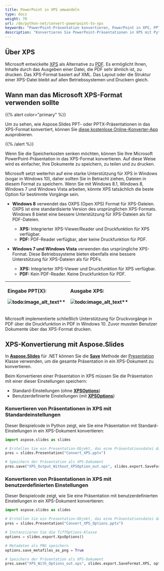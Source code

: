 ```yaml
---
title: PowerPoint in XPS umwandeln
type: docs
weight: 70
url: /de/python-net/convert-powerpoint-to-xps
keywords: "PowerPoint-Präsentation konvertieren, PowerPoint in XPS, PPT in XPS, PPTX in XPS, Konvertierung, Python, Aspose.Slides"
description: "Konvertieren Sie PowerPoint-Präsentationen in XPS mit Python."
---
```


## **Über XPS**
Microsoft entwickelte [XPS](https://docs.fileformat.com/page-description-language/xps/) als Alternative zu [PDF](https://docs.fileformat.com/pdf/). Es ermöglicht Ihnen, Inhalte durch das Ausgeben einer Datei, die PDF sehr ähnlich ist, zu drucken. Das XPS-Format basiert auf XML. Das Layout oder die Struktur einer XPS-Datei bleibt auf allen Betriebssystemen und Druckern gleich.

## Wann man das Microsoft XPS-Format verwenden sollte

{{% alert color="primary" %}} 

Um zu sehen, wie Aspose.Slides PPT- oder PPTX-Präsentationen in das XPS-Format konvertiert, können Sie [diese kostenlose Online-Konverter-App](https://products.aspose.app/slides/conversion) ausprobieren. 

{{% /alert %}} 

Wenn Sie die Speicherkosten senken möchten, können Sie Ihre Microsoft PowerPoint-Präsentation in das XPS-Format konvertieren. Auf diese Weise wird es einfacher, Ihre Dokumente zu speichern, zu teilen und zu drucken. 

Microsoft setzt weiterhin auf eine starke Unterstützung für XPS in Windows (sogar in Windows 10), daher sollten Sie in Betracht ziehen, Dateien in diesem Format zu speichern. Wenn Sie mit Windows 8.1, Windows 8, Windows 7 und Windows Vista arbeiten, könnte XPS tatsächlich die beste Option für bestimmte Vorgänge sein. 

- **Windows 8** verwendet das OXPS (Open XPS) Format für XPS-Dateien. OXPS ist eine standardisierte Version des ursprünglichen XPS-Formats. Windows 8 bietet eine bessere Unterstützung für XPS-Dateien als für PDF-Dateien. 
  - **XPS:** Integrierter XPS-Viewer/Reader und Druckfunktion für XPS verfügbar. 
  - **PDF:** PDF-Reader verfügbar, aber keine Druckfunktion für PDF. 

- **Windows 7 und Windows Vista** verwenden das ursprüngliche XPS-Format. Diese Betriebssysteme bieten ebenfalls eine bessere Unterstützung für XPS-Dateien als für PDFs. 
  - **XPS:** Integrierter XPS-Viewer und Druckfunktion für XPS verfügbar. 
  - **PDF:** Kein PDF-Reader. Keine Druckfunktion für PDF. 

|<p>**Eingabe PPT(X):</p><p>**![todo:image_alt_text](convert-powerpoint-ppt-and-pptx-to-microsoft-xps-document_1.png)**</p>|<p>**Ausgabe XPS:</p><p>**![todo:image_alt_text](convert-powerpoint-ppt-and-pptx-to-microsoft-xps-document_2.png)**</p>|
| :- | :- |



Microsoft implementierte schließlich Unterstützung für Druckvorgänge in PDF über die Druckfunktion in PDF in Windows 10. Zuvor mussten Benutzer Dokumente über das XPS-Format drucken. 

## XPS-Konvertierung mit Aspose.Slides

In [**Aspose.Slides**](https://products.aspose.com/slides/python-net/) für .NET können Sie die [**Save**](https://reference.aspose.com/slides/python-net/aspose.slides/presentation/) Methode der [Presentation](https://reference.aspose.com/slides/python-net/aspose.slides/presentation/) Klasse verwenden, um die gesamte Präsentation in ein XPS-Dokument zu konvertieren. 

Beim Konvertieren einer Präsentation in XPS müssen Sie die Präsentation mit einer dieser Einstellungen speichern:

- Standard-Einstellungen (ohne [**XPSOptions**](https://reference.aspose.com/slides/python-net/aspose.slides.export/xpsoptions/))
- Benutzerdefinierte Einstellungen (mit [**XPSOptions**](https://reference.aspose.com/slides/python-net/aspose.slides.export/xpsoptions/))

### **Konvertieren von Präsentationen in XPS mit Standardeinstellungen**

Dieser Beispielcode in Python zeigt, wie Sie eine Präsentation mit Standard-Einstellungen in ein XPS-Dokument konvertieren:

```py
import aspose.slides as slides

# Erstellen Sie ein Presentation-Objekt, das eine Präsentationsdatei darstellt
pres = slides.Presentation("Convert_XPS.pptx")

# Speichern der Präsentation als XPS-Dokument
pres.save("XPS_Output_Without_XPSOption_out.xps", slides.export.SaveFormat.XPS)
```


### **Konvertieren von Präsentationen in XPS mit benutzerdefinierten Einstellungen**
Dieser Beispielcode zeigt, wie Sie eine Präsentation mit benutzerdefinierten Einstellungen in ein XPS-Dokument konvertieren:

```py
import aspose.slides as slides

# Erstellen Sie ein Presentation-Objekt, das eine Präsentationsdatei darstellt
pres = slides.Presentation("Convert_XPS_Options.pptx")

# Instanziieren Sie die TiffOptions-Klasse
options = slides.export.XpsOptions()

# Metadaten als PNG speichern
options.save_metafiles_as_png = True

# Speichern der Präsentation als XPS-Dokument
pres.save("XPS_With_Options_out.xps", slides.export.SaveFormat.XPS, options)
```